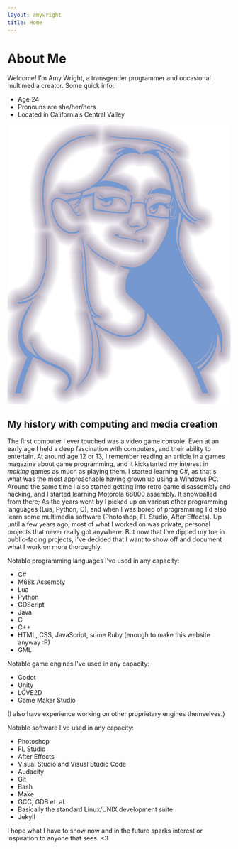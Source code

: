 ```yaml
---
layout: amywright
title: Home
---
```


# About Me

<div class="home-portrait-bullets">
<div>
<p>Welcome! I’m Amy Wright, a transgender programmer and occasional multimedia creator. Some quick info:</p>
<ul>
<li>Age 24</li>
<li>Pronouns are she/her/hers</li>
<li>Located in California’s Central Valley</li>
</ul>
</div>
<img class="home-portrait" alt="A low-color portrait of myself." src="portraitnewps.png" />
</div>

## My history with computing and media creation

The first computer I ever touched was a video game console. Even at an early age I held a deep fascination with computers, and their ability to entertain. At around age 12 or 13, I remember reading an article in a games magazine about game programming, and it kickstarted my interest in *making* games as much as playing them. I started learning C#, as that's what was the most approachable having grown up using a Windows PC. Around the same time I also started getting into retro game disassembly and hacking, and I started learning Motorola 68000 assembly. It snowballed from there; As the years went by I picked up on various other programming languages (Lua, Python, C), and when I was bored of programming I'd also learn some multimedia software (Photoshop, FL Studio, After Effects). Up until a few years ago, most of what I worked on was private, personal projects that never really got anywhere. But now that I've dipped my toe in public-facing projects, I've decided that I want to show off and document what I work on more thoroughly.

Notable programming languages I've used in any capacity:
- C#
- M68k Assembly
- Lua
- Python
- GDScript
- Java
- C
- C++
- HTML, CSS, JavaScript, some Ruby (enough to make this website anyway :P)
- GML

Notable game engines I've used in any capacity:
- Godot
- Unity
- LÖVE2D
- Game Maker Studio

(I also have experience working on other proprietary engines themselves.)

Notable software I've used in any capacity:
- Photoshop
- FL Studio
- After Effects
- Visual Studio and Visual Studio Code
- Audacity
- Git
- Bash
- Make
- GCC, GDB et. al.
- Basically the standard Linux/UNIX development suite
- Jekyll

I hope what I have to show now and in the future sparks interest or inspiration to anyone that sees. <3